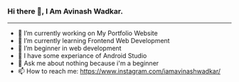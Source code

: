 ### Hi there 👋, I Am Avinash Wadkar.

<hr>

- 🔭 I’m currently working on My Portfolio Website
- 🌱 I’m currently learning Frontend Web Development
- 👯 I’m beginner in web development
- 🤔 I have some experiance of Android Studio
- 💬 Ask me about nothing because i'm a beginner
- 📫 How to reach me: https://www.instagram.com/iamavinashwadkar/

